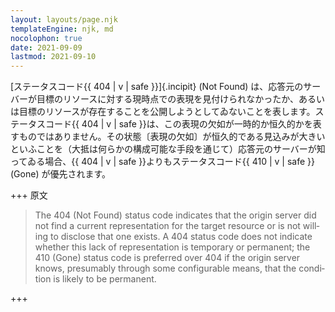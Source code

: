 ```yaml
---
layout: layouts/page.njk
templateEngine: njk, md
nocolophon: true
date: 2021-09-09
lastmod: 2021-09-10
---
```


<div class="blockquote-like">

  [ステータスコード{{ 404 | v | safe }}]{.incipit} (Not Found) は、応答元のサーバーが目標のリソースに対する現時点での表現を見付けられなかったか、あるいは目標のリソースが存在することを公開しようとしてゐないことを表します。ステータスコード{{ 404 | v | safe }}は、この表現の欠如が一時的か恒久的かを表すものではありません。その状態〔表現の欠如〕が恒久的である見込みが大きいといふことを（大抵は何らかの構成可能な手段を通じて）応答元のサーバーが知ってゐる場合、{{ 404 | v | safe }}よりもステータスコード{{ 410 | v | safe }} (Gone) が優先されます。

</div>

+++ 原文
<blockquote cite="https://datatracker.ietf.org/doc/html/rfc9110" lang="en">

  The 404 (Not Found) status code indicates that the origin server did not find a current representation for the target resource or is not willing to disclose that one exists. A 404 status code does not indicate whether this lack of representation is temporary or permanent; the 410 (Gone) status code is preferred over 404 if the origin server knows, presumably through some configurable means, that the condition is likely to be permanent.

</blockquote>
+++
